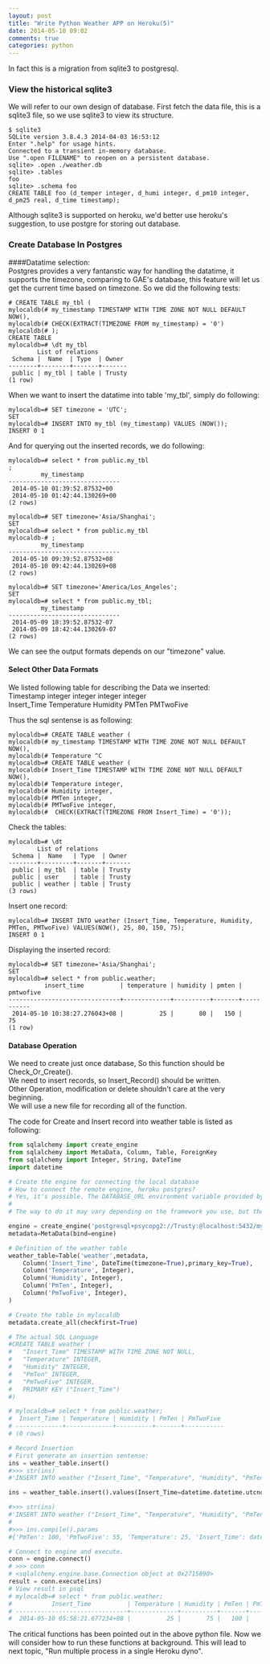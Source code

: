 ```yaml
---
layout: post
title: "Write Python Weather APP on Heroku(5)"
date: 2014-05-10 09:02
comments: true
categories: python
---
```

In fact this is a migration from sqlite3 to postgresql.    
### View the historical sqlite3
We will refer to our own design of database. First fetch the data file, this is a sqlite3 file, so we use sqlite3 to view its structure.   

```
$ sqlite3  
SQLite version 3.8.4.3 2014-04-03 16:53:12
Enter ".help" for usage hints.
Connected to a transient in-memory database.
Use ".open FILENAME" to reopen on a persistent database.
sqlite> .open ./weather.db
sqlite> .tables
foo
sqlite> .schema foo
CREATE TABLE foo (d_temper integer, d_humi integer, d_pm10 integer, d_pm25 real, d_time timestamp);

```
Although sqlite3 is supported on heroku, we'd better use heroku's suggestion, to use postgre for storing out database.  
### Create Database In Postgres
####Datatime selection:     
Postgres provides a very fantanstic way for handling the datatime, it supports the timezone, comparing to GAE's database, this feature will let us get the current time based on timezone. So we did the following tests:    

```
# CREATE TABLE my_tbl (
mylocaldb(# my_timestamp TIMESTAMP WITH TIME ZONE NOT NULL DEFAULT NOW(),
mylocaldb(# CHECK(EXTRACT(TIMEZONE FROM my_timestamp) = '0')
mylocaldb(# );
CREATE TABLE
mylocaldb=# \dt my_tbl
        List of relations
 Schema |  Name  | Type  | Owner 
--------+--------+-------+-------
 public | my_tbl | table | Trusty
(1 row)

```
When we want to insert the datatime into table 'my_tbl', simply do following:    

```
mylocaldb=# SET timezone = 'UTC';
SET
mylocaldb=# INSERT INTO my_tbl (my_timestamp) VALUES (NOW());
INSERT 0 1

```
And for querying out the inserted records, we do following:    

```
mylocaldb=# select * from public.my_tbl
;
         my_timestamp          
-------------------------------
 2014-05-10 01:39:52.87532+00
 2014-05-10 01:42:44.130269+00
(2 rows)

mylocaldb=# SET timezone='Asia/Shanghai';
SET
mylocaldb=# select * from public.my_tbl
mylocaldb-# ;
         my_timestamp          
-------------------------------
 2014-05-10 09:39:52.87532+08
 2014-05-10 09:42:44.130269+08
(2 rows)

mylocaldb=# SET timezone='America/Los_Angeles';
SET
mylocaldb=# select * from public.my_tbl;
         my_timestamp          
-------------------------------
 2014-05-09 18:39:52.87532-07
 2014-05-09 18:42:44.130269-07
(2 rows)

```
We can see the output formats depends on our "timezone" value.     
#### Select Other Data Formats
We listed following table for describing the Data we inserted:    
Timestamp       integer     integer    integer    integer    
Insert_Time     Temperature Humidity   PMTen       PMTwoFive    

Thus the sql sentense is as following: 

```
mylocaldb=# CREATE TABLE weather (
mylocaldb(# my_timestamp TIMESTAMP WITH TIME ZONE NOT NULL DEFAULT NOW(),
mylocaldb(# Temperature ^C
mylocaldb=# CREATE TABLE weather (
mylocaldb(# Insert_Time TIMESTAMP WITH TIME ZONE NOT NULL DEFAULT NOW(),
mylocaldb(# Temperature integer,
mylocaldb(# Humidity integer,
mylocaldb(# PMTen integer,
mylocaldb(# PMTwoFive integer,
mylocaldb(#  CHECK(EXTRACT(TIMEZONE FROM Insert_Time) = '0'));

```
Check the tables:    

```
mylocaldb=# \dt
        List of relations
 Schema |  Name   | Type  | Owner 
--------+---------+-------+-------
 public | my_tbl  | table | Trusty
 public | user    | table | Trusty
 public | weather | table | Trusty
(3 rows)

```
Insert one record:    

```
mylocaldb=# INSERT INTO weather (Insert_Time, Temperature, Humidity, PMTen, PMTwoFive) VALUES(NOW(), 25, 80, 150, 75);
INSERT 0 1

```
Displaying the inserted record:    

```
mylocaldb=# SET timezone='Asia/Shanghai';
SET
mylocaldb=# select * from public.weather;
          insert_time          | temperature | humidity | pmten | pmtwofive 
-------------------------------+-------------+----------+-------+-----------
 2014-05-10 10:38:27.276043+08 |          25 |       80 |   150 |        75
(1 row)

```
#### Database Operation
We need to create just once database, So this function should be Check_Or_Create().     
We need to insert records, so Insert_Record() should be written.    
Other Operation, modification or delete shouldn't care at the very beginning.    
We will use a new file for recording all of the function.    

The code for Create and Insert record into weather table is listed as following:    

```py database.py
from sqlalchemy import create_engine
from sqlalchemy import MetaData, Column, Table, ForeignKey
from sqlalchemy import Integer, String, DateTime
import datetime

# Create the engine for connecting the local database
# How to connect the remote engine, heroku postgres? 
# Yes, it's possible. The DATABASE_URL environment variable provided by heroku fits perfectly as argument for create_engine. Behind the scene, it's a postgresql database, which is perfectly handled by sqlalchemy.
# 
# The way to do it may vary depending on the framework you use, but there shouldn't be any difficulty.

engine = create_engine('postgresql+psycopg2://Trusty:@localhost:5432/mylocaldb',echo=True)
metadata=MetaData(bind=engine)

# Definition of the weather table
weather_table=Table('weather',metadata,
	Column('Insert_Time', DateTime(timezone=True),primary_key=True),
	Column('Temperature', Integer),
	Column('Humidity', Integer),
	Column('PmTen', Integer),
	Column('PmTwoFive', Integer),
)

# Create the table in mylocaldb
metadata.create_all(checkfirst=True)

# The actual SQL Language
#CREATE TABLE weather (
#	"Insert_Time" TIMESTAMP WITH TIME ZONE NOT NULL, 
#	"Temperature" INTEGER, 
#	"Humidity" INTEGER, 
#	"PmTen" INTEGER, 
#	"PmTwoFive" INTEGER, 
#	PRIMARY KEY ("Insert_Time")
#)

# mylocaldb=# select * from public.weather;
#  Insert_Time | Temperature | Humidity | PmTen | PmTwoFive 
# -------------+-------------+----------+-------+-----------
# (0 rows)

# Record Insertion
# First generate an insertion sentense:
ins = weather_table.insert()
#>>> str(ins)
#'INSERT INTO weather ("Insert_Time", "Temperature", "Humidity", "PmTen", "PmTwoFive") VALUES (%(Insert_Time)s, %(Temperature)s, %(Humidity)s, %(PmTen)s, %(PmTwoFive)s)'

ins = weather_table.insert().values(Insert_Time=datetime.datetime.utcnow(), Temperature=25, Humidity=75, PmTen=100, PmTwoFive=55)

#>>> str(ins)
#'INSERT INTO weather ("Insert_Time", "Temperature", "Humidity", "PmTen", "PmTwoFive") VALUES (%(Insert_Time)s, %(Temperature)s, %(Humidity)s, %(PmTen)s, %(PmTwoFive)s)'
#
#>>> ins.compile().params
#{'PmTen': 100, 'PmTwoFive': 55, 'Temperature': 25, 'Insert_Time': datetime.datetime(2014, 5, 10, 5, 58, 21, 677234), 'Humidity': 75}

# Connect to engine and execute. 
conn = engine.connect()
# >>> conn
# <sqlalchemy.engine.base.Connection object at 0x2715890>
result = conn.execute(ins)
# View result in psql
# mylocaldb=# select * from public.weather;
#           Insert_Time          | Temperature | Humidity | PmTen | PmTwoFive 
# -------------------------------+-------------+----------+-------+-----------
#  2014-05-10 05:58:21.677234+08 |          25 |       75 |   100 |        55

```
The critical functions has been pointed out in the above python file. Now we will consider how to run these functions at background. This will lead to next topic, "Run multiple process in a single Heroku dyno".        
